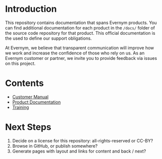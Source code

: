 # Introduction

This repository contains documentation that spans Evernym products. You can find additional documentation for each product in the `/docs/` folder of the source code repository for that product. This official documentation is the used to define our support obligations.

At Evernym, we believe that transparent communication will improve how we work and increase the confidence of those who rely on us. As an Evernym customer or partner, we invite you to provide feedback via issues on this project.

# Contents
* [Customer Manual](Customer-Manual/)
* [Product Documentation](Products/)
* [Training](Training/)

# Next Steps
1. Decide on a license for this repository: all-rights-reserved or CC-BY? 
1. Browse in GitHub, or publish somewhere?
1. Generate pages with layout and links for content and back / next?
